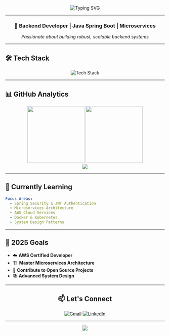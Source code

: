 <div align="center">
  <img src="https://readme-typing-svg.herokuapp.com?font=Fira+Code&weight=500&size=30&pause=1000&color=00D9FF&center=true&vCenter=true&width=500&lines=Hey+%F0%9F%91%8B%2C+I'm+Rahul;Backend+Java+Developer;Building+Scalable+Solutions" alt="Typing SVG" />
</div>

---

<div align="center">

### 🚀 **Backend Developer** | **Java Spring Boot** | **Microservices**

*Passionate about building robust, scalable backend systems*

</div>

---

## 🛠️ **Tech Stack**

<div align="center">
  <img src="https://skillicons.dev/icons?i=java,spring,python,mysql,mongodb,docker,git,postman&theme=dark" alt="Tech Stack" />
</div>

---

## 📊 **GitHub Analytics**

<div align="center">
  <img height="180em" src="https://github-readme-stats.vercel.app/api?username=Rahul-18r&show_icons=true&theme=tokyonight&hide_border=true" />
  <img height="180em" src="https://github-readme-stats.vercel.app/api/top-langs/?username=Rahul-18r&layout=compact&theme=tokyonight&hide_border=true" />
</div>

<div align="center">
  <img src="https://github-readme-streak-stats.herokuapp.com?user=Rahul-18r&theme=tokyonight&hide_border=true" />
</div>

---

## 🎯 **Currently Learning**

```yaml
Focus Areas:
  - Spring Security & JWT Authentication
  - Microservices Architecture  
  - AWS Cloud Services
  - Docker & Kubernetes
  - System Design Patterns
```

---

## 🌟 **2025 Goals**

- ☁️ **AWS Certified Developer**
- 🏗️ **Master Microservices Architecture** 
- 🚀 **Contribute to Open Source Projects**
- 📚 **Advanced System Design**

---

<div align="center">

## 📫 **Let's Connect**

[![Gmail](https://img.shields.io/badge/Gmail-EA4335?style=for-the-badge&logo=gmail&logoColor=white)](mailto:rahulmogaveer18@gmail.com)
[![LinkedIn](https://img.shields.io/badge/LinkedIn-0A66C2?style=for-the-badge&logo=linkedin&logoColor=white)](https://www.linkedin.com/in/rahul-18r)

---

<img src="https://capsule-render.vercel.app/api?type=waving&color=gradient&height=100&section=footer&animation=twinkling" />

</div>
